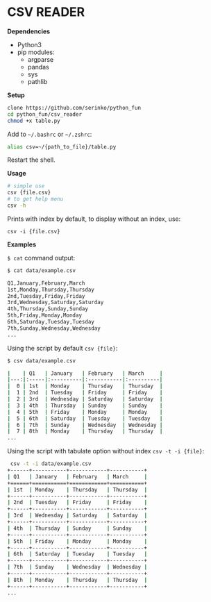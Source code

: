 # CSV READER

**Dependencies**

* Python3
* pip modules:
    - argparse
    - pandas
    - sys
    - pathlib

**Setup**

```bash
clone https://github.com/serinko/python_fun
cd python_fun/csv_reader
chmod +x table.py
```

Add to `~/.bashrc` or `~/.zshrc`:

```bash
alias csv=~/{path_to_file}/table.py
```
Restart the shell.

**Usage**

```bash
# simple use
csv {file.csv}
# to get help menu
csv -h 
```

Prints with index by default, to display without an index, use:

```
csv -i {file.csv}

```

**Examples**

`$ cat` command output: 

```bash
$ cat data/example.csv

Q1,January,February,March
1st,Monday,Thursday,Thursday
2nd,Tuesday,Friday,Friday
3rd,Wednesday,Saturday,Saturday
4th,Thursday,Sunday,Sunday
5th,Friday,Monday,Monday
6th,Saturday,Tuesday,Tuesday
7th,Sunday,Wednesday,Wednesday
...
```
Using the script by default `csv {file}`:
```bash
$ csv data/example.csv

|    | Q1   | January   | February   | March     |
|---:|:-----|:----------|:-----------|:----------|
|  0 | 1st  | Monday    | Thursday   | Thursday  |
|  1 | 2nd  | Tuesday   | Friday     | Friday    |
|  2 | 3rd  | Wednesday | Saturday   | Saturday  |
|  3 | 4th  | Thursday  | Sunday     | Sunday    |
|  4 | 5th  | Friday    | Monday     | Monday    |
|  5 | 6th  | Saturday  | Tuesday    | Tuesday   |
|  6 | 7th  | Sunday    | Wednesday  | Wednesday |
|  7 | 8th  | Monday    | Thursday   | Thursday  |
...
```
Using the script with tabulate option without index `csv -t -i {file}`:
```bash
 csv -t -i data/example.csv
+------+-----------+------------+-----------+
| Q1   | January   | February   | March     |
+======+===========+============+===========+
| 1st  | Monday    | Thursday   | Thursday  |
+------+-----------+------------+-----------+
| 2nd  | Tuesday   | Friday     | Friday    |
+------+-----------+------------+-----------+
| 3rd  | Wednesday | Saturday   | Saturday  |
+------+-----------+------------+-----------+
| 4th  | Thursday  | Sunday     | Sunday    |
+------+-----------+------------+-----------+
| 5th  | Friday    | Monday     | Monday    |
+------+-----------+------------+-----------+
| 6th  | Saturday  | Tuesday    | Tuesday   |
+------+-----------+------------+-----------+
| 7th  | Sunday    | Wednesday  | Wednesday |
+------+-----------+------------+-----------+
| 8th  | Monday    | Thursday   | Thursday  |
+------+-----------+------------+-----------+
...
```

